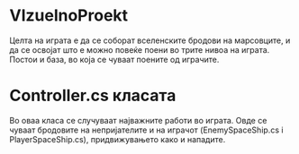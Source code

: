 VIzuelnoProekt
==============
Целта на играта е да се соборат вселенските бродови на марсовците, и да се освојат што е можно повеќе поени во трите нивоа на играта.
Постои и база, во која се чуваат поените од играчите.

Controller.cs класата
==============
Во оваа класа се случуваат најважните работи во играта.
Овде се чуваат бродовите на непријателите и на играчот (EnemySpaceShip.cs i PlayerSpaceShip.cs), придвижувањето како и нападите.


